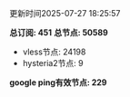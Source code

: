 更新时间2025-07-27 18:25:57

**总订阅: 451**
**总节点: 50589**
- vless节点: 24198
- hysteria2节点: 9

**google ping有效节点: 229**
